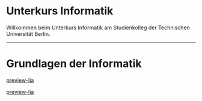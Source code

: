 <!--
author:   Tilman Schieber
email:    tilman.schieber@tu-berlin.de
version:  0.0.1
date:     2024
language: de
logo:     img/unterkurs_logo.png
icon:     img/TU_Logo_kurz.png
comment:  Unterkurs Informatik am Studienkolleg der
          Technischen Universität Berlin.
link:     styles/main.css
-->

# Unterkurs Informatik

<!-- class="lead" -->
Willkommen beim Unterkurs Informatik am Studienkolleg der Technischen Universität Berlin.

---

Grundlagen der Informatik
=========================

[preview-lia](1_Aussagenlogik.md)

[preview-lia](2_Zahlensysteme.md)
